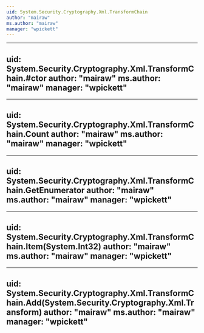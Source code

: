 ```yaml
---
uid: System.Security.Cryptography.Xml.TransformChain
author: "mairaw"
ms.author: "mairaw"
manager: "wpickett"
---
```


---
uid: System.Security.Cryptography.Xml.TransformChain.#ctor
author: "mairaw"
ms.author: "mairaw"
manager: "wpickett"
---

---
uid: System.Security.Cryptography.Xml.TransformChain.Count
author: "mairaw"
ms.author: "mairaw"
manager: "wpickett"
---

---
uid: System.Security.Cryptography.Xml.TransformChain.GetEnumerator
author: "mairaw"
ms.author: "mairaw"
manager: "wpickett"
---

---
uid: System.Security.Cryptography.Xml.TransformChain.Item(System.Int32)
author: "mairaw"
ms.author: "mairaw"
manager: "wpickett"
---

---
uid: System.Security.Cryptography.Xml.TransformChain.Add(System.Security.Cryptography.Xml.Transform)
author: "mairaw"
ms.author: "mairaw"
manager: "wpickett"
---
